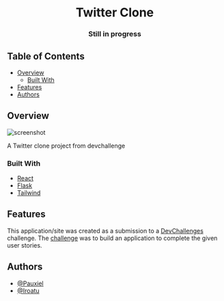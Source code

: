 <!-- Please update value in the {}  -->

<h1 align="center">Twitter Clone</h1>



<div align="center">
  <h3>
  Still in progress
  </h3>
</div>

<!-- TABLE OF CONTENTS -->

## Table of Contents

- [Overview](#overview)
  - [Built With](#built-with)
- [Features](#features)
- [Authors](#authors)


<!-- OVERVIEW -->

## Overview

![screenshot](https://user-images.githubusercontent.com/16707738/92399059-5716eb00-f132-11ea-8b14-bcacdc8ec97b.png)

A Twitter clone project from devchallenge

### Built With

<!-- This section should list any major frameworks that you built your project using. Here are a few examples.-->

- [React](https://reactjs.org/)
- [Flask](https://flask.palletsprojects.com/en/2.1.x/)
- [Tailwind](https://tailwindcss.com/)

## Features

<!-- List the features of your application or follow the template. Don't share the figma file here :) -->

This application/site was created as a submission to a [DevChallenges](https://devchallenges.io/challenges) challenge. The [challenge](https://devchallenges.io/challenges/rleoQc34THclWx1cFFKH) was to build an application to complete the given user stories.



## Authors

-  [@Pauxiel](https://github.com/pauxiel)
-  [@Iroatu](https://github.com/iroatu08)

